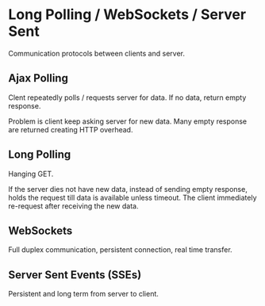 # Long Polling / WebSockets / Server Sent

Communication protocols between clients and server.

## Ajax Polling

Clent repeatedly polls / requests server for data. If no data, return empty response.

Problem is client keep asking server for new data. Many empty response are returned creating HTTP overhead.

## Long Polling

Hanging GET.

If the server dies not have new data, instead of sending empty response, holds the request till data is available unless timeout. The client immediately re-request after receiving the new data.

## WebSockets

Full duplex communication, persistent connection, real time transfer.

## Server Sent Events (SSEs)

Persistent and long term from server to client.
